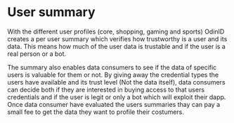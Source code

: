 # User summary

With the different user profiles (core, shopping, gaming and sports) OdinID creates a per user summary which verifies how trustworthy is a user and its data. This means how much of the user data is trustable and if the user is a real person or a bot.

The summary also enables data consumers to see if the data of specific users is valuable for them or not. By giving away the credential types the users have available and its trust level (Not the data itself), data consumers can decide both if they are interested in buying access to that users credentials and if the user is legit or only a bot which will exploit their dapp. Once data consumer have evaluated the users summaries thay can pay a small fee to get the data they want to profile their costumers.